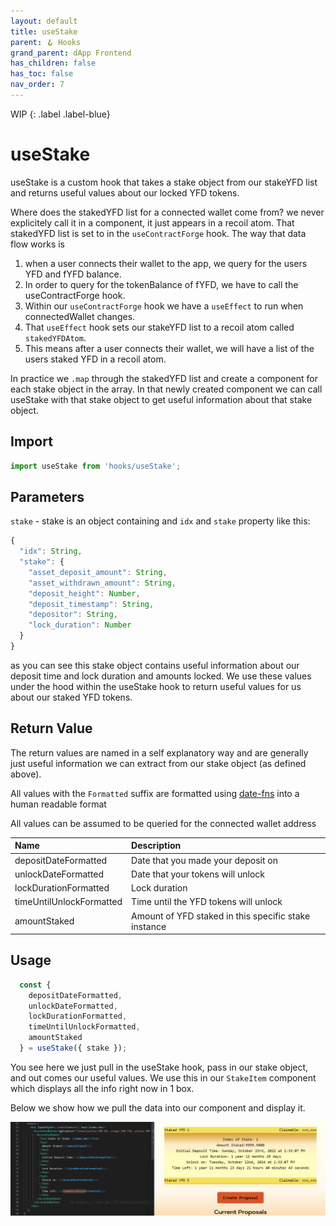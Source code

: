 ```yaml
---
layout: default
title: useStake
parent: 🪝 Hooks
grand_parent: dApp Frontend
has_children: false
has_toc: false
nav_order: 7
---
```


WIP
{: .label .label-blue}
# useStake

useStake is a custom hook that takes a stake object from our stakeYFD list and returns useful values about our locked YFD tokens.

Where does the stakedYFD list for a connected wallet come from? we never explicitely call it in a component, it just appears in a recoil atom.
That stakedYFD list is set to in the `useContractForge` hook. The way that data flow works is 
1. when a user connects their wallet to the app, we query for the users YFD and fYFD balance. 
2. In order to query for the tokenBalance of fYFD, we have to call the useContractForge hook.
3. Within our `useContractForge` hook we have a `useEffect` to run when connectedWallet changes.
4. That `useEffect` hook sets our stakeYFD list to a recoil atom called `stakedYFDAtom`.
5. This means after a user connects their wallet, we will have a list of the users staked YFD in a recoil atom.

In practice we `.map` through the stakedYFD list and create a component for each stake object in the array.
In that newly created component we can call useStake with that stake object to get useful information about that stake object.

## Import

```js
import useStake from 'hooks/useStake';
```

## Parameters

`stake` - stake is an object containing and `idx` and `stake` property like this:

```js
{
  "idx": String,
  "stake": {
    "asset_deposit_amount": String,
    "asset_withdrawn_amount": String,
    "deposit_height": Number,
    "deposit_timestamp": String,
    "depositor": String,
    "lock_duration": Number
  }
}
```
as you can see this stake object contains useful information about our deposit time and lock duration and amounts locked. We use these values under the hood within the useStake hook to return useful values for us about our staked YFD tokens.

## Return Value

The return values are named in a self explanatory way and are generally just useful information we can extract from our stake object (as defined above).

All values with the `Formatted` suffix are formatted using [date-fns](https://date-fns.org/) into a human readable format

All values can be assumed to be queried for the connected wallet address

| Name                      | Description                                           |
|:--------------------------|:------------------------------------------------------|
| depositDateFormatted      | Date that you made your deposit on                    |
| unlockDateFormatted       | Date that your tokens will unlock                     |
| lockDurationFormatted     | Lock duration                                         |
| timeUntilUnlockFormatted  | Time until the YFD tokens will unlock                 |
| amountStaked              | Amount of YFD staked in this specific stake instance  |


## Usage

```js
  const {
    depositDateFormatted,
    unlockDateFormatted,
    lockDurationFormatted,
    timeUntilUnlockFormatted,
    amountStaked
  } = useStake({ stake });
```  

You see here we just pull in the useStake hook, pass in our stake object, and out comes our useful values. We use this in our `StakeItem` component which displays all the info right now in 1 box.

Below we show how we pull the data into our component and display it.

![useStakeUsage](/assets/images/frontend/useStake/useStakeUsage.png)